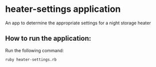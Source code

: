 # heater-settings application
An app to determine the appropriate settings for a night storage heater

## How to run the application:
Run the following command:
```
ruby heater-settings.rb
```

